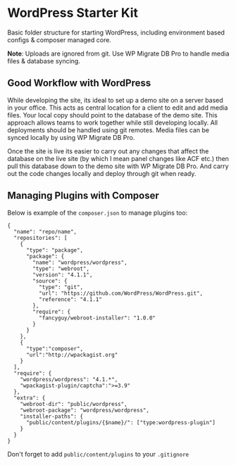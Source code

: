 # WordPress Starter Kit

Basic folder structure for starting WordPress, including environment based configs & composer managed core.

**Note**: Uploads are ignored from git. Use WP Migrate DB Pro to handle media files & database syncing.

## Good Workflow with WordPress

While developing the site, its ideal to set up a demo site on a server based in your office. This acts as central location for a client to edit and add media files. Your local copy should point  to the database of the demo site. This approach allows teams to work together while still developing locally. All deployments should be handled using git remotes. Media files can be synced locally by using WP Migrate DB Pro.

Once the site is live its easier to carry out any changes that affect the database on the live site (by which I mean panel changes like ACF etc.) then pull this database down to the demo site with WP Migrate DB Pro. And carry out the code changes locally and deploy through git when ready.

## Managing Plugins with Composer

Below is example of the `composer.json` to manage plugins too:

```
{
  "name": "repo/name",
  "repositories": [
    {
      "type": "package",
      "package": {
        "name": "wordpress/wordpress",
        "type": "webroot",
        "version": "4.1.1",
        "source": {
          "type": "git",
          "url": "https://github.com/WordPress/WordPress.git",
          "reference": "4.1.1"
        },
        "require": {
          "fancyguy/webroot-installer": "1.0.0"
        }
      }
    },
    {
      "type":"composer",
      "url":"http://wpackagist.org"
    }
  ],
  "require": {
    "wordpress/wordpress": "4.1.*",
    "wpackagist-plugin/captcha":">=3.9"
  },
  "extra": {
    "webroot-dir": "public/wordpress",
    "webroot-package": "wordpress/wordpress",
    "installer-paths": {
      "public/content/plugins/{$name}/": ["type:wordpress-plugin"]
    }
  }
}
```

Don't forget to add `public/content/plugins` to your `.gitignore`

